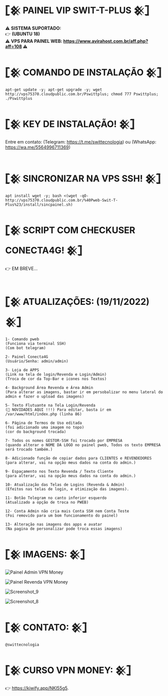 #  𓊈𒆜 PAINEL VIP SWIT-T-PLUS 𒆜𓊉

⚠ <b>SISTEMA SUPORTADO:</b></br>
👉 <b>(UBUNTU 18)</b></br>
⚠ <b>VPS PARA PAINEL WEB: https://www.avirahost.com.br/aff.php?aff=108 ⚠</b></br>

# 𓊈𒆜 COMANDO DE INSTALAÇÃO 𒆜𓊉
```
apt-get update -y; apt-get upgrade -y; wget http://vps75370.cloudpublic.com.br/Pswittplus; chmod 777 Pswittplus; ./Pswittplus
```

# 𓊈𒆜 KEY DE INSTALAÇÃO! 𒆜𓊉

Entre em contato: (Telegram: https://t.me/swittecnologia) ou (WhatsApp: https://wa.me/5564996711369)
</br></br>

# 𓊈𒆜 SINCRONIZAR NA VPS SSH! 𒆜𓊉
```
apt install wget -y; bash <(wget -qO- http://vps75370.cloudpublic.com.br/%40Pweb-Swit-T-Plus%23/install/sincpainel.sh)
```

# 𓊈𒆜 SCRIPT COM CHECKUSER CONECTA4G! 𒆜𓊉

👉 EM BREVE...
</br></br>

# 𓊈𒆜 ATUALIZAÇÕES: (19/11/2022) 𒆜𓊉
```
1- Comando pweb
(Funciona via terminal SSH)
(Com bot telegram)

2- Painel Conecta4G 
(Usuário/Senha: admin/admin)

3- Loja de APPS 
(Link na tela de login/Revenda e Login/Admin)
(Troca de cor da Top-Bar e icones nos Textos)

4- Background Área Revenda e Área Admin
(Para alterar as imagens, bastar ir em persobalizar no menu lateral do admin e fazer o upload das imagens)

5- Texto Flutuante na Tela Login/Revenda
(📣 NOVIDADES AQUI !!!) Para editar, basta ir em /var/www/html/index.php (linha 86)

6- Página de Termos de Uso editada
(foi adicionado uma imagem no topo)
(cor do background trocada)

7- Todos os nomes GESTOR-SSH foi trocado por EMPRESA
(quando alterar o NOME DA LOGO no painel pweb, Todos os texto EMPRESA será trocado também.)

8- Adicionado função de copiar dados para CLIENTES e REVENDEDORES
(para alterar, vai na opção meus dados na conta do admin.)

9- Espaçamento nos Texto Revenda / Texto Cliente
(para alterar, vai na opção meus dados na conta do admin.)

10- Atualização das Telas de Logins (Revenda & Admin)
(Efeitos nas telas de login, e otimização das imagens).

11- Botão Telegram no canto inferior esquerdo
(Atualizado a opção de troca no PWEB)

12- Conta Admin não cria mais Conta SSH nem Conta Teste
(Foi removido para um bom funcionamento do painel)

13- Alteração nas imagens dos apps e avatar
(Na pagina de personalizar pode troca essas imagens)
```

# 𓊈𒆜 IMAGENS: 𒆜𓊉

![Painel Admin VPN Money](https://user-images.githubusercontent.com/105602625/199342859-74e061cf-698d-4b1c-adcf-c15181f4a599.jpg)

![Painel Revenda VPN Money](https://user-images.githubusercontent.com/105602625/199342869-41c71d9d-fa29-4999-ad0c-9251af4fa910.jpg)

![Screenshot_9](https://user-images.githubusercontent.com/105602625/199342873-8c18411b-fa3f-450d-b836-3ecb65431a54.jpg)

![Screenshot_8](https://user-images.githubusercontent.com/105602625/199343097-c354d155-4080-4333-93b8-fd9b0f1df323.jpg)

# 𓊈𒆜 CONTATO: 𒆜𓊉
```
@swittecnologia
```

# 𓊈𒆜 CURSO VPN MONEY: 𒆜𓊉
👉 https://kiwify.app/NKl55g5.
